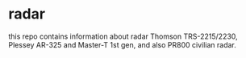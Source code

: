 # radar

this repo contains information about radar Thomson TRS-2215/2230, Plessey AR-325 and Master-T 1st gen, and also PR800 civilian radar.
